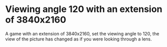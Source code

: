 # Viewing angle 120 with an extension of 3840x2160
A game with an extension of 3840x2160, set the viewing angle to 120, the view of the picture has changed as if you were looking through a lens.
